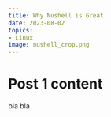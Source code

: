 ```yaml
---
title: Why Nushell is Great
date: 2023-08-02
topics:
- Linux
image: nushell_crop.png
---
```


# Post 1 content

bla bla